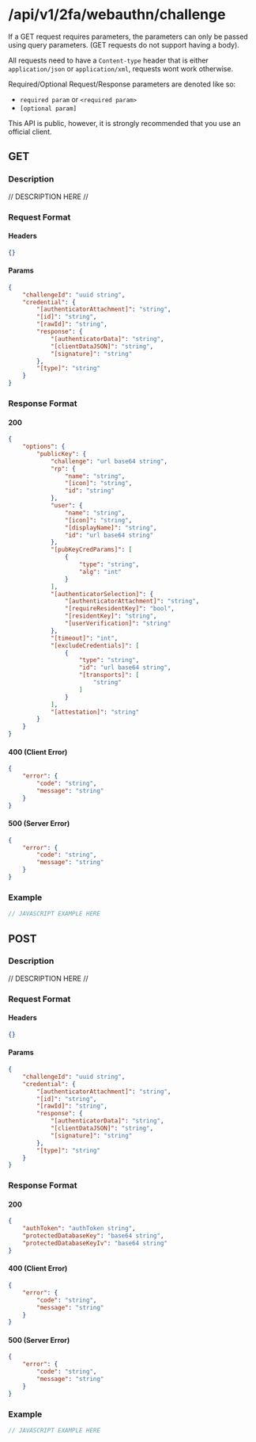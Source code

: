 # /api/v1/2fa/webauthn/challenge
If a GET request requires parameters, the parameters can only be passed using query parameters. (GET requests do not support having a body).

All requests need to have a `Content-type` header that is either `application/json` or `application/xml`, requests wont work otherwise. 

Required/Optional Request/Response parameters are denoted like so:
- `required param` or `<required param>`
- `[optional param]` 

This API is public, however, it is strongly recommended that you use an official client.

## GET
### Description
// DESCRIPTION HERE //

### Request Format
#### Headers
```json
{}
```

#### Params
```json
{
    "challengeId": "uuid string",
    "credential": {
        "[authenticatorAttachment]": "string",
        "[id]": "string",
        "[rawId]": "string",
        "response": {
            "[authenticatorData]": "string",
            "[clientDataJSON]": "string",
            "[signature]": "string"
        },
        "[type]": "string"
    }
}
```

### Response Format
#### 200
```json
{
    "options": {
        "publicKey": {
            "challenge": "url base64 string",
            "rp": {
                "name": "string",
                "[icon]": "string",
                "id": "string"
            },
            "user": {
                "name": "string",
                "[icon]": "string",
                "[displayName]": "string",
                "id": "url base64 string"
            },
            "[pubKeyCredParams]": [
                {
                    "type": "string",
                    "alg": "int"
                }
            ],
            "[authenticatorSelection]": {
                "[authenticatorAttachment]": "string",
                "[requireResidentKey]": "bool",
                "[residentKey]": "string",
                "[userVerification]": "string"
            },
            "[timeout]": "int",
            "[excludeCredentials]": [
                {
                    "type": "string",
                    "id": "url base64 string",
                    "[transports]": [
                        "string"
                    ]
                }
            ],
            "[attestation]": "string"
        }
    }
}
```
#### 400 (Client Error)
```json
{
    "error": {
        "code": "string",
        "message": "string"
    }
}
```
#### 500 (Server Error)
```json
{
    "error": {
        "code": "string",
        "message": "string"
    }
}
```

### Example
```javascript
// JAVASCRIPT EXAMPLE HERE
```

## POST
### Description
// DESCRIPTION HERE //

### Request Format
#### Headers
```json
{}
```

#### Params
```json
{
    "challengeId": "uuid string",
    "credential": {
        "[authenticatorAttachment]": "string",
        "[id]": "string",
        "[rawId]": "string",
        "response": {
            "[authenticatorData]": "string",
            "[clientDataJSON]": "string",
            "[signature]": "string"
        },
        "[type]": "string"
    }
}
```

### Response Format
#### 200
```json
{
    "authToken": "authToken string",
    "protectedDatabaseKey": "base64 string",
    "protectedDatabaseKeyIv": "base64 string"
}
```
#### 400 (Client Error)
```json
{
    "error": {
        "code": "string",
        "message": "string"
    }
}
```
#### 500 (Server Error)
```json
{
    "error": {
        "code": "string",
        "message": "string"
    }
}
```

### Example
```javascript
// JAVASCRIPT EXAMPLE HERE
```